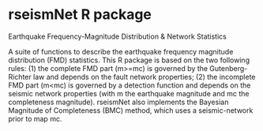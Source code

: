 # rseismNet R package
Earthquake Frequency-Magnitude Distribution &amp; Network Statistics

A suite of functions to describe the earthquake frequency magnitude 
    distribution (FMD) statistics. This R package is based on the two following rules:
    (1) the complete FMD part (m>=mc) is governed by the Gutenberg-Richter law and 
    depends on the fault network properties; (2) the incomplete FMD part (m<mc) is
    governed by a detection function and depends on the seismic network properties 
    (with m the earthquake magnitude and mc the completeness magnitude). rseismNet 
    also implements the Bayesian Magnitude of Completeness (BMC) method, which uses
    a seismic-network prior to map mc.
